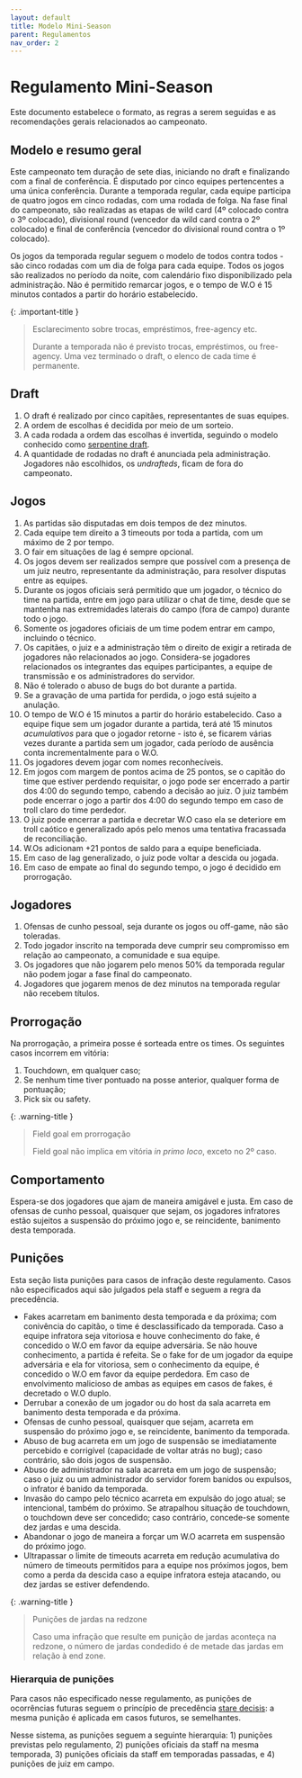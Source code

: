 ```yaml
---
layout: default
title: Modelo Mini-Season
parent: Regulamentos
nav_order: 2
---
```

# Regulamento Mini-Season
Este documento estabelece o formato, as regras a serem seguidas e as recomendações gerais relacionados ao campeonato.
## Modelo e resumo geral
Este campeonato tem duração de sete dias, iniciando no draft e finalizando com a final de conferência. É disputado por cinco equipes pertencentes a uma única conferência. Durante a temporada regular, cada equipe participa de quatro jogos em cinco rodadas, com uma rodada de folga. Na fase final do campeonato, são realizadas as etapas de wild card (4º colocado contra o 3º colocado), divisional round (vencedor da wild card contra o 2º colocado) e final de conferência (vencedor do divisional round contra o 1º colocado).

Os jogos da temporada regular seguem o modelo de todos contra todos - são cinco rodadas com um dia de folga para cada equipe. Todos os jogos são realizados no período da noite, com calendário fixo disponibilizado pela administração. Não é permitido remarcar jogos, e o tempo de W.O é 15 minutos contados a partir do horário estabelecido.

{: .important-title }
> Esclarecimento sobre trocas, empréstimos, free-agency etc.
>
> Durante a temporada não é previsto trocas, empréstimos, ou free-agency. Uma vez terminado o draft, o elenco de cada time é permanente.

## Draft
1. O draft é realizado por cinco capitães, representantes de suas equipes.
2. A ordem de escolhas é decidida por meio de um sorteio.
3. A cada rodada a ordem das escolhas é invertida, seguindo o modelo conhecido como [serpentine draft](https://en.wikipedia.org/wiki/Fantasy_football_(gridiron)#Draft).
4. A quantidade de rodadas no draft é anunciada pela administração. Jogadores não escolhidos, os *undrafteds*, ficam de fora do campeonato.

## Jogos
1. As partidas são disputadas em dois tempos de dez minutos.
2. Cada equipe tem direito a 3 timeouts por toda a partida, com um máximo de 2 por tempo.
3. O fair em situações de lag é sempre opcional.
4. Os jogos devem ser realizados sempre que possível com a presença de um juiz neutro, representante da administração, para resolver disputas entre as equipes.
5. Durante os jogos oficiais será permitido que um jogador, o técnico do time na partida, entre em jogo para utilizar o chat de time, desde que se mantenha nas extremidades laterais do campo (fora de campo) durante todo o jogo.
6. Somente os jogadores oficiais de um time podem entrar em campo, incluindo o técnico.
7. Os capitães, o juiz e a administração têm o direito de exigir a retirada de jogadores não relacionados ao jogo. Considera-se jogadores relacionados os integrantes das equipes participantes, a equipe de transmissão e os administradores do servidor.
8. Não é tolerado o abuso de bugs do bot durante a partida.
9. Se a gravação de uma partida for perdida, o jogo está sujeito a anulação.
10. O tempo de W.O é 15 minutos a partir do horário estabelecido. Caso a equipe fique sem um jogador durante a partida, terá até 15 minutos *acumulativos* para que o jogador retorne - isto é, se ficarem várias vezes durante a partida sem um jogador, cada período de ausência conta incrementalmente para o W.O.
11. Os jogadores devem jogar com nomes reconhecíveis.
12. Em jogos com margem de pontos acima de 25 pontos, se o capitão do time que estiver perdendo requisitar, o jogo pode ser encerrado a partir dos 4:00 do segundo tempo, cabendo a decisão ao juiz. O juiz também pode encerrar o jogo a partir dos 4:00 do segundo tempo em caso de troll claro do time perdedor.
13. O juiz pode encerrar a partida e decretar W.O caso ela se deteriore em troll caótico e generalizado após pelo menos uma tentativa fracassada de reconciliação.
14. W.Os adicionam +21 pontos de saldo para a equipe beneficiada.
15. Em caso de lag generalizado, o juiz pode voltar a descida ou jogada.
16. Em caso de empate ao final do segundo tempo, o jogo é decidido em prorrogação.

## Jogadores
1. Ofensas de cunho pessoal, seja durante os jogos ou off-game, não são toleradas.
2. Todo jogador inscrito na temporada deve cumprir seu compromisso em relação ao campeonato, a comunidade e sua equipe.
3. Os jogadores que não jogarem pelo menos 50% da temporada regular não podem jogar a fase final do campeonato.
4. Jogadores que jogarem menos de dez minutos na temporada regular não recebem títulos.

## Prorrogação
Na prorrogação, a primeira posse é sorteada entre os times. Os seguintes casos incorrem em vitória:
1. Touchdown, em qualquer caso;
2. Se nenhum time tiver pontuado na posse anterior, qualquer forma de pontuação;
3. Pick six ou safety.

{: .warning-title }
> Field goal em prorrogação
>
> Field goal não implica em vitória *in primo loco*, exceto no 2º caso.

## Comportamento
Espera-se dos jogadores que ajam de maneira amigável e justa. Em caso de ofensas de cunho pessoal, quaisquer que sejam, os jogadores infratores estão sujeitos a suspensão do próximo jogo e, se reincidente, banimento desta temporada.

## Punições
Esta seção lista punições para casos de infração deste regulamento. Casos não especificados aqui são julgados pela staff e seguem a regra da precedência.
- Fakes acarretam em banimento desta temporada e da próxima; com conivência do capitão, o time é desclassificado da temporada. Caso a equipe infratora seja vitoriosa e houve conhecimento do fake, é concedido o W.O em favor da equipe adversária. Se não houve conhecimento, a partida é refeita. Se o fake for de um jogador da equipe adversária e ela for vitoriosa, sem o conhecimento da equipe, é concedido o W.O em favor da equipe perdedora. Em caso de envolvimento malicioso de ambas as equipes em casos de fakes, é decretado o W.O duplo.
- Derrubar a conexão de um jogador ou do host da sala acarreta em banimento desta temporada e da próxima.
- Ofensas de cunho pessoal, quaisquer que sejam, acarreta em suspensão do próximo jogo e, se reincidente, banimento da temporada.
- Abuso de bug acarreta em um jogo de suspensão se imediatamente percebido e corrigível (capacidade de voltar atrás no bug); caso contrário, são dois jogos de suspensão.
- Abuso de administrador na sala acarreta em um jogo de suspensão; caso o juiz ou um administrador do servidor forem banidos ou expulsos, o infrator é banido da temporada.
- Invasão do campo pelo técnico acarreta em expulsão do jogo atual; se intencional, também do próximo. Se atrapalhou situação de touchdown, o touchdown deve ser concedido; caso contrário, concede-se somente dez jardas e uma descida.
- Abandonar o jogo de maneira a forçar um W.O acarreta em suspensão do próximo jogo.
- Ultrapassar o limite de timeouts acarreta em redução acumulativa do número de timeouts permitidos para a equipe nos próximos jogos, bem como a perda da descida caso a equipe infratora esteja atacando, ou dez jardas se estiver defendendo.

{: .warning-title }
> Punições de jardas na redzone
>
> Caso uma infração que resulte em punição de jardas aconteça na redzone, o número de jardas condedido é de metade das jardas em relação à end zone.

### Hierarquia de punições
Para casos não especificado nesse regulamento, as punições de ocorrências futuras seguem o princípio de precedência [stare decisis](https://pt.wikipedia.org/wiki/Stare_decisis): a mesma punição é aplicada em casos futuros, se semelhantes.

Nesse sistema, as punições seguem a seguinte hierarquia: 1) punições previstas pelo regulamento, 2) punições oficiais da staff na mesma temporada, 3) punições oficiais da staff em temporadas passadas, e 4) punições de juiz em campo. 